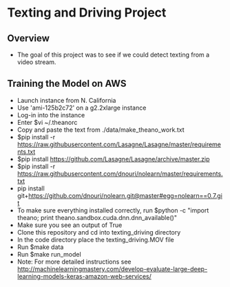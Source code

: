 
# Texting and Driving Project 

## Overview 
- The goal of this project was to see if we could detect texting from 
a video stream. 

## Training the Model on AWS 

- Launch instance from N. California 
- Use 'ami-125b2c72' on a g2.2xlarge instance 
- Log-in into the instance 
- Enter $vi ~/.theanorc
- Copy and paste the text from ./data/make_theano_work.txt 
- $pip install -r https://raw.githubusercontent.com/Lasagne/Lasagne/master/requirements.txt
- $pip install https://github.com/Lasagne/Lasagne/archive/master.zip
- $pip install -r https://raw.githubusercontent.com/dnouri/nolearn/master/requirements.txt
- pip install git+https://github.com/dnouri/nolearn.git@master#egg=nolearn==0.7.git
- To make sure everything installed correctly, run $python -c "import theano; print theano.sandbox.cuda.dnn.dnn_available()"
- Make sure you see an output of True
- Clone this repository and cd into texting_driving directory 
- In the code directory place the texting_driving.MOV file
- Run $make data 
- Run $make run_model  
- Note: For more detailed instructions see http://machinelearningmastery.com/develop-evaluate-large-deep-learning-models-keras-amazon-web-services/
